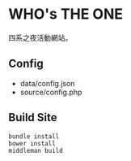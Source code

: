 WHO's THE ONE
=============

四系之夜活動網站。

## Config

- data/config.json
- source/config.php

## Build Site

```
bundle install
bower install
middleman build
```
